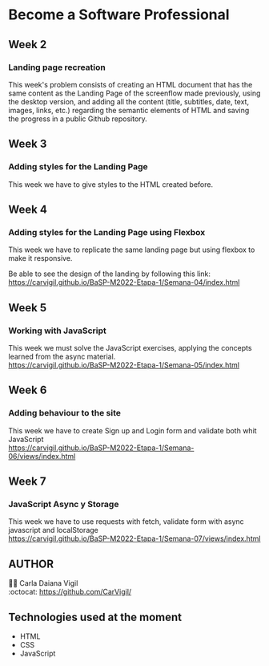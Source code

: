 # Become a Software Professional
## Week 2
### Landing page recreation
This week's problem consists of creating an HTML document that has the same content as the Landing Page of the screenflow made previously, using the desktop version, and adding all the content (title, subtitles, date, text, images, links, etc.) regarding the semantic elements of HTML and saving the progress in a public Github repository.

## Week 3
### Adding styles for the Landing Page
This week we have to give styles to the HTML created before.

## Week 4
### Adding styles for the Landing Page using Flexbox
This week we have to replicate the same landing page but using flexbox to make it responsive.

Be able to see the design of the landing by following this link: https://carvigil.github.io/BaSP-M2022-Etapa-1/Semana-04/index.html

## Week 5
### Working with JavaScript
This week we must solve the JavaScript exercises, applying the concepts learned from the async material.  
https://carvigil.github.io/BaSP-M2022-Etapa-1/Semana-05/index.html

## Week 6
### Adding behaviour to the site
This week we have to create Sign up and Login form and validate both whit JavaScript  
https://carvigil.github.io/BaSP-M2022-Etapa-1/Semana-06/views/index.html

## Week 7
### JavaScript Async y Storage
This week we have to use requests with fetch, validate form with async javascript and localStorage  
https://carvigil.github.io/BaSP-M2022-Etapa-1/Semana-07/views/index.html

## AUTHOR
:woman_technologist: Carla Daiana Vigil  
:octocat: https://github.com/CarVigil/

## Technologies used at the moment
- HTML
- CSS
- JavaScript
